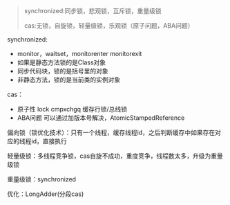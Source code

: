 



> synchronized:同步锁，悲观锁，互斥锁，重量级锁
>
> cas:无锁，自旋锁，轻量级锁，乐观锁（原子问题，ABA问题）

synchronized:

* monitor，waitset，monitorenter monitorexit 
* 如果是静态方法锁的是Class对象
* 同步代码块，锁的是括号里的对象
* 非静态方法，锁的是当前类的实例对象

cas：

* 原子性 lock cmpxchgq 缓存行锁/总线锁
* ABA问题 可以通过加版本号解决，AtomicStampedReference

偏向锁（锁优化技术）：只有一个线程，缓存线程id，之后判断缓存中如果存在对应的线程id，直接执行

轻量级锁：多线程竞争锁，cas自旋不成功，重度竞争，线程数太多，升级为重量级锁

重量级锁：synchronized

优化：LongAdder(分段cas)

